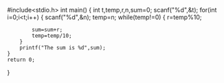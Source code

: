 #include<stdio.h>
int main()
{
    int t,temp,r,n,sum=0;
    scanf("%d",&t);
    for(int i=0;i<t;i++)
    {
        scanf("%d",&n);
        temp=n;
        while(temp!=0)
        {
            r=temp%10;
            
            sum=sum+r;
            temp=temp/10;
        }
        printf("The sum is %d",sum);
    }
    return 0;
}

